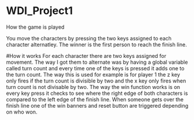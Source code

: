 # WDI_Project1
How the game is played 

You move the characters by pressing the two keys assigned to each character alternatley. The winner is the first person to reach the finish line.


#How it works
For each character there are two keys assigned for movement. The way I got them to alternate was by having a global variable called turn count and every time one of the keys is pressed it adds one to the turn count. The way this is used for example is for player 1 the z key only fires if the turn count is divisible by two and the x key only fires when turn count is not divisable by two. The way the win function works is on every key press it checks to see where the right edge of both characters is compared to the left edge of the finish line. When someone gets over the finish line one of the win banners and reset button are triggered depending on who won.






